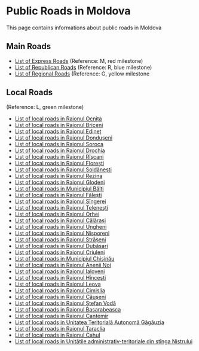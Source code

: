 # Public Roads in Moldova

This page contains informations about public roads in Moldova

## Main Roads

* [List of Express Roads](express_roads.md) (Reference: M, red milestone)
* [List of Republican Roads](republican_roads.md) (Reference: R, blue milestone)
* [List of Regional Roads](reginonal_roads.md) (Reference: G, yellow milestone

## Local Roads

(Reference: L, green milestone)

* [List of local roads in Raionul Ocnița](.md)
* [List of local roads in Raionul Briceni](.md)
* [List of local roads in Raionul Edineț](.md)
* [List of local roads in Raionul Dondușeni](.md)
* [List of local roads in Raionul Soroca](.md)
* [List of local roads in Raionul Drochia](.md)
* [List of local roads in Raionul Rîșcani](.md)
* [List of local roads in Raionul Florești](.md)
* [List of local roads in Raionul Șoldănești](.md)
* [List of local roads in Raionul Rezina](.md)
* [List of local roads in Raionul Glodeni](.md)
* [List of local roads in Municipiul Bălți](.md)
* [List of local roads in Raionul Fălești](.md)
* [List of local roads in Raionul Sîngerei](.md)
* [List of local roads in Raionul Telenești](.md)
* [List of local roads in Raionul Orhei](.md)
* [List of local roads in Raionul Călărași](.md)
* [List of local roads in Raionul Ungheni](.md)
* [List of local roads in Raionul Nisporeni](.md)
* [List of local roads in Raionul Strășeni](.md)
* [List of local roads in Raionul Dubăsari](.md)
* [List of local roads in Raionul Criuleni](.md)
* [List of local roads in Municipiul Chișinău](.md)
* [List of local roads in Raionul Anenii Noi](.md)
* [List of local roads in Raionul Ialoveni](.md)
* [List of local roads in Raionul Hîncești](.md)
* [List of local roads in Raionul Leova](.md)
* [List of local roads in Raionul Cimișlia](.md)
* [List of local roads in Raionul Căușeni](.md)
* [List of local roads in Raionul Ștefan Vodă](.md)
* [List of local roads in Raionul Basarabeasca](.md)
* [List of local roads in Raionul Cantemir](.md)
* [List of local roads in Unitatea Teritorială Autonomă Găgăuzia](.md)
* [List of local roads in Raionul Taraclia](.md)
* [List of local roads in Raionul Cahul](.md)
* [List of local roads in Unitățile administrativ-teritoriale din stînga Nistrului](.md)
